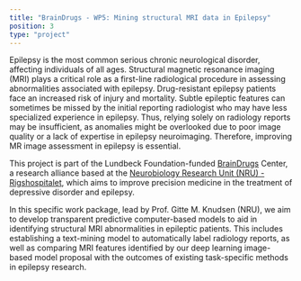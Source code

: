 ```yaml
---
title: "BrainDrugs - WP5: Mining structural MRI data in Epilepsy"
position: 3
type: "project"
---
```



Epilepsy is the most common serious chronic neurological disorder, affecting individuals of all ages. Structural magnetic resonance imaging (MRI) plays a critical role as a first-line radiological procedure in assessing abnormalities associated with epilepsy.
Drug-resistant epilepsy patients face an increased risk of injury and mortality. Subtle epileptic features can sometimes be missed by the initial reporting radiologist who may have less specialized experience in epilepsy. Thus, relying solely on radiology reports may be insufficient, as anomalies might be overlooked due to poor image quality or a lack of expertise in epilepsy neuroimaging. Therefore, improving MR image assessment in epilepsy is essential.

This project is part of the Lundbeck Foundation-funded [BrainDrugs]("https://braindrugs.nru.dk/") Center, a research alliance based at the [Neurobiology Research Unit (NRU) - Rigshospitalet](https://nru.dk/index.php), which aims to improve precision medicine in the treatment of depressive disorder and epilepsy. 

In this specific work package, lead by Prof. Gitte M. Knudsen (NRU), we aim to develop transparent predictive computer-based models to aid in identifying structural MRI abnormalities in epileptic patients. This includes establishing a text-mining model to automatically label radiology reports, as well as comparing MRI features identified by our deep learning image-based model proposal with the outcomes of existing task-specific methods in epilepsy research.


